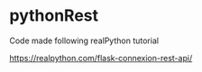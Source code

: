 # pythonRest

Code made following realPython tutorial 

https://realpython.com/flask-connexion-rest-api/
